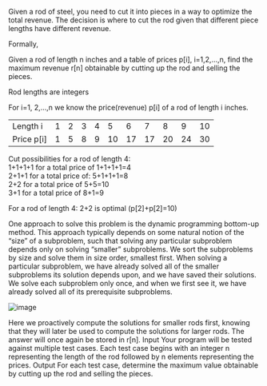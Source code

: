 Given a rod of steel, you need to cut it into pieces in a way to optimize the total revenue. The
decision is where to cut the rod given that different piece lengths have different revenue.

Formally,

Given a rod of length n inches and a table of prices p[i], i=1,2,...,n, find the maximum revenue
r[n] obtainable by cutting up the rod and selling the pieces.

Rod lengths are integers

For i=1, 2,...,n we know the price(revenue) p[i] of a rod of length i inches.

|            |   |   |   |   |    |    |    |    |    |    |
| ---------- |---|---|---|---|----|----|----|----|----|----|
| Length i   | 1 | 2 | 3 | 4 | 5  | 6  | 7  | 8  | 9  | 10 |
| Price p[i] | 1 | 5 | 8 | 9 | 10 | 17 | 17 | 20 | 24 | 30 |

Cut possibilities for a rod of length 4: \
1+1+1+1 for a total price of 1+1+1+1=4 \
2+1+1 for a total price of: 5+1+1+1=8 \
2+2 for a total price of 5+5=10 \
3+1 for a total price of 8+1=9

For a rod of length 4: 2+2 is optimal (p[2]+p[2]=10)

One approach to solve this problem is the dynamic programming bottom-up method. This
approach typically depends on some natural notion of the “size” of a subproblem, such that
solving any particular subproblem depends only on solving “smaller” subproblems. We sort the
subproblems by size and solve them in size order, smallest first. When solving a particular
subproblem, we have already solved all of the smaller subproblems its solution depends upon,
and we have saved their solutions. We solve each subproblem only once, and when we first see
it, we have already solved all of its prerequisite subproblems.

![image](https://user-images.githubusercontent.com/130581038/234330123-598724d1-6eb8-406b-b779-e2784f0878ca.png)


Here we proactively compute the solutions for smaller rods first, knowing that they will later be
used to compute the solutions for larger rods. The answer will once again be stored in r[n].
Input
Your program will be tested against multiple test cases. Each test case begins with an integer n
representing the length of the rod followed by n elements representing the prices.
Output
For each test case, determine the maximum value obtainable by cutting up the rod and selling
the pieces.
